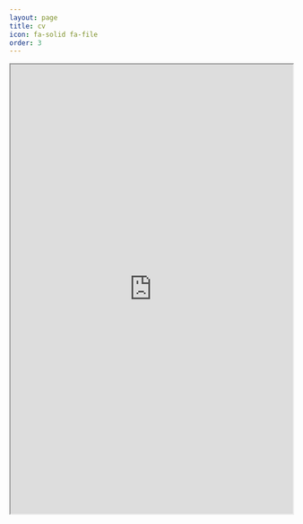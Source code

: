```yaml
---
layout: page
title: cv
icon: fa-solid fa-file
order: 3
---
```


<iframe src="https://docs.google.com/viewer?url=https://raw.githubusercontent.com/caterer-z-t/caterer-z-t.github.io/47ee50a28b291db7ce0173aaad5e410351bba77b/assets/pdf/zc_cv_academia.pdf&embedded=true" width="100%" height="800px"></iframe>
